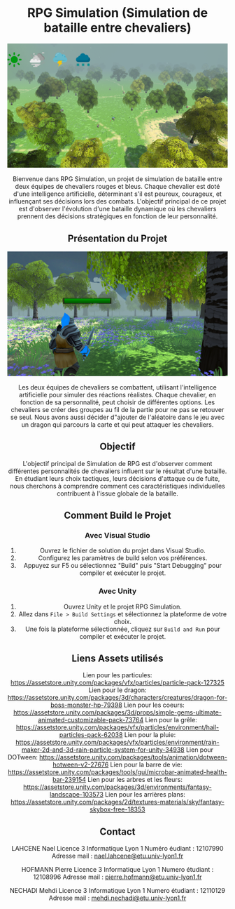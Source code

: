 <center>

# RPG Simulation (Simulation de bataille entre chevaliers)


![RPG_game](Screen/RPG_game_1.png)

Bienvenue dans RPG Simulation, un projet de simulation de bataille entre deux équipes de chevaliers rouges et bleus. Chaque chevalier est doté d'une intelligence artificielle, déterminant s'il est peureux, courageux, et influençant ses décisions lors des combats. L'objectif principal de ce projet est d'observer l'évolution d'une bataille dynamique où les chevaliers prennent des décisions stratégiques en fonction de leur personnalité.

## Présentation du Projet

![RPG_game](Screen/RPG_game.png)



Les deux équipes de chevaliers se combattent, utilisant l'intelligence artificielle pour simuler des réactions réalistes. Chaque chevalier, en fonction de sa personnalité, peut choisir de différentes options. Les chevaliers se créer des groupes au fil de la partie pour ne pas se retouver se seul.
Nous avons aussi décider d"ajouter de l'aléatoire dans le jeu avec un dragon qui parcours la carte et qui peut attaquer les chevaliers.

## Objectif

L'objectif principal de Simulation de RPG est d'observer comment différentes personnalités de chevaliers influent sur le résultat d'une bataille. En étudiant leurs choix tactiques, leurs décisions d'attaque ou de fuite, nous cherchons à comprendre comment ces caractéristiques individuelles contribuent à l'issue globale de la bataille.

## Comment Build le Projet

### Avec Visual Studio

1. Ouvrez le fichier de solution du projet dans Visual Studio.
2. Configurez les paramètres de build selon vos préférences.
3. Appuyez sur F5 ou sélectionnez "Build" puis "Start Debugging" pour compiler et exécuter le projet.

### Avec Unity

1. Ouvrez Unity et le projet RPG Simulation.
2. Allez dans `File > Build Settings` et sélectionnez la plateforme de votre choix.
3. Une fois la plateforme sélectionnée, cliquez sur `Build and Run` pour compiler et exécuter le projet.



## Liens Assets utilisés

Lien pour les particules: https://assetstore.unity.com/packages/vfx/particles/particle-pack-127325
Lien pour le dragon: https://assetstore.unity.com/packages/3d/characters/creatures/dragon-for-boss-monster-hp-79398
Lien pour les coeurs: https://assetstore.unity.com/packages/3d/props/simple-gems-ultimate-animated-customizable-pack-73764 
Lien pour la grêle: https://assetstore.unity.com/packages/vfx/particles/environment/hail-particles-pack-62038
Lien pour la pluie: https://assetstore.unity.com/packages/vfx/particles/environment/rain-maker-2d-and-3d-rain-particle-system-for-unity-34938
Lien pour DOTween: https://assetstore.unity.com/packages/tools/animation/dotween-hotween-v2-27676
Lien pour la barre de vie: https://assetstore.unity.com/packages/tools/gui/microbar-animated-health-bar-239154
Lien pour les arbres et les fleurs: https://assetstore.unity.com/packages/3d/environments/fantasy-landscape-103573
Lien pour les arrières plans: https://assetstore.unity.com/packages/2d/textures-materials/sky/fantasy-skybox-free-18353

## Contact

LAHCENE Nael Licence 3 Informatique Lyon 1 
Numéro éudiant : 12107990
Adresse mail : nael.lahcene@etu.univ-lyon1.fr

HOFMANN Pierre Licence 3 Informatique Lyon 1 
Numero étudiant : 12108996
Adresse mail : pierre.hofmann@etu.univ-lyon1.fr

NECHADI Mehdi Licence 3 Informatique Lyon 1
Numero étudiant : 12110129
Adresse mail : mehdi.nechadi@etu.univ-lyon1.fr

</center>
